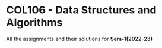 # COL106 - Data Structures and Algorithms

All the assignments and their solutions for **Sem-1(2022-23)** 